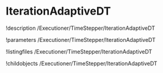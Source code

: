 <!-- MOOSE Documentation Stub: Remove this when content is added. -->

# IterationAdaptiveDT
!description /Executioner/TimeStepper/IterationAdaptiveDT

!parameters /Executioner/TimeStepper/IterationAdaptiveDT

!listingfiles /Executioner/TimeStepper/IterationAdaptiveDT

!childobjects /Executioner/TimeStepper/IterationAdaptiveDT
